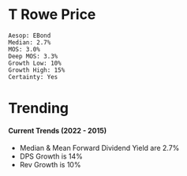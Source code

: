 # T Rowe Price 
```
Aesop: EBond
Median: 2.7%
MOS: 3.0%
Deep MOS: 3.3%
Growth Low: 10%
Growth High: 15%
Certainty: Yes
```

# Trending
#### Current Trends (2022 - 2015)
- Median & Mean Forward Dividend Yield are 2.7%
- DPS Growth is 14%
- Rev Growth is 10%

